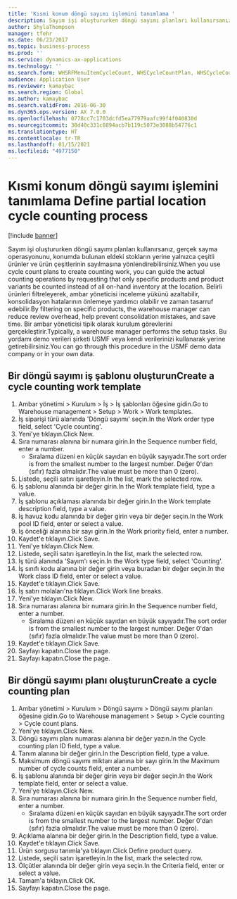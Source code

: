 ```yaml
---
title: 'Kısmi konum döngü sayımı işlemini tanımlama '
description: Sayım işi oluştururken döngü sayımı planları kullanırsanız, gerçek sayma operasyonunu, konumda bulunan eldeki stokların yerine yalnızca çeşitli ürünler ve ürün çeşitlerinin sayılmasına yönlendirebilirsiniz.
author: ShylaThompson
manager: tfehr
ms.date: 06/23/2017
ms.topic: business-process
ms.prod: ''
ms.service: dynamics-ax-applications
ms.technology: ''
ms.search.form: WHSRFMenuItemCycleCount, WHSCycleCountPlan, WHSCycleCountPlanListPage, WHSWorkTemplateTable
audience: Application User
ms.reviewer: kamaybac
ms.search.region: Global
ms.author: kamaybac
ms.search.validFrom: 2016-06-30
ms.dyn365.ops.version: AX 7.0.0
ms.openlocfilehash: 0778cc7c1703dcfd5ea77979aafc99f4f040830d
ms.sourcegitcommit: 38d40c331c8894acb7b119c5073e3088b54776c1
ms.translationtype: HT
ms.contentlocale: tr-TR
ms.lasthandoff: 01/15/2021
ms.locfileid: "4977150"
---
```

# <a name="define-partial-location-cycle-counting-process"></a><span data-ttu-id="d03a4-103">Kısmi konum döngü sayımı işlemini tanımlama </span><span class="sxs-lookup"><span data-stu-id="d03a4-103">Define partial location cycle counting process</span></span> 

[!include [banner](../../includes/banner.md)]

<span data-ttu-id="d03a4-104">Sayım işi oluştururken döngü sayımı planları kullanırsanız, gerçek sayma operasyonunu, konumda bulunan eldeki stokların yerine yalnızca çeşitli ürünler ve ürün çeşitlerinin sayılmasına yönlendirebilirsiniz.</span><span class="sxs-lookup"><span data-stu-id="d03a4-104">When you use cycle count plans to create counting work, you can guide the actual counting operations by requesting that only specific products and product variants be counted instead of all on-hand inventory at the location.</span></span> <span data-ttu-id="d03a4-105">Belirli ürünleri filtreleyerek, ambar yöneticisi inceleme yükünü azaltabilir, konsolidasyon hatalarının önlemeye yardımcı olabilir ve zaman tasarruf edebilir.</span><span class="sxs-lookup"><span data-stu-id="d03a4-105">By filtering on specific products, the warehouse manager can reduce review overhead, help prevent consolidation mistakes, and save time.</span></span> <span data-ttu-id="d03a4-106">Bir ambar yöneticisi tipik olarak kurulum görevlerini gerçekleştirir.</span><span class="sxs-lookup"><span data-stu-id="d03a4-106">Typically, a warehouse manager performs the setup tasks.</span></span> <span data-ttu-id="d03a4-107">Bu yordamı demo verileri şirketi USMF veya kendi verilerinizi kullanarak yerine getirebilirsiniz.</span><span class="sxs-lookup"><span data-stu-id="d03a4-107">You can go through this procedure in the USMF demo data company or in your own data.</span></span>


## <a name="create-a-cycle-counting-work-template"></a><span data-ttu-id="d03a4-108">Bir döngü sayımı iş şablonu oluşturun</span><span class="sxs-lookup"><span data-stu-id="d03a4-108">Create a cycle counting work template</span></span>
1. <span data-ttu-id="d03a4-109">Ambar yönetimi > Kurulum > İş > İş şablonları öğesine gidin.</span><span class="sxs-lookup"><span data-stu-id="d03a4-109">Go to Warehouse management > Setup > Work > Work templates.</span></span>
2. <span data-ttu-id="d03a4-110">İş siparişi türü alanında 'Döngü sayımı' seçin.</span><span class="sxs-lookup"><span data-stu-id="d03a4-110">In the Work order type field, select 'Cycle counting'.</span></span>
3. <span data-ttu-id="d03a4-111">Yeni'ye tıklayın.</span><span class="sxs-lookup"><span data-stu-id="d03a4-111">Click New.</span></span>
4. <span data-ttu-id="d03a4-112">Sıra numarası alanına bir numara girin.</span><span class="sxs-lookup"><span data-stu-id="d03a4-112">In the Sequence number field, enter a number.</span></span>
    * <span data-ttu-id="d03a4-113">Sıralama düzeni en küçük sayıdan en büyük sayıyadır.</span><span class="sxs-lookup"><span data-stu-id="d03a4-113">The sort order is from the smallest number to the largest number.</span></span> <span data-ttu-id="d03a4-114">Değer 0'dan (sıfır) fazla olmalıdır.</span><span class="sxs-lookup"><span data-stu-id="d03a4-114">The value must be more than 0 (zero).</span></span>  
5. <span data-ttu-id="d03a4-115">Listede, seçili satırı işaretleyin.</span><span class="sxs-lookup"><span data-stu-id="d03a4-115">In the list, mark the selected row.</span></span>
6. <span data-ttu-id="d03a4-116">İş şablonu alanında bir değer girin.</span><span class="sxs-lookup"><span data-stu-id="d03a4-116">In the Work template field, type a value.</span></span>
7. <span data-ttu-id="d03a4-117">İş şablonu açıklaması alanında bir değer girin.</span><span class="sxs-lookup"><span data-stu-id="d03a4-117">In the Work template description field, type a value.</span></span>
8. <span data-ttu-id="d03a4-118">İş havuz kodu alanında bir değer girin veya bir değer seçin.</span><span class="sxs-lookup"><span data-stu-id="d03a4-118">In the Work pool ID field, enter or select a value.</span></span>
9. <span data-ttu-id="d03a4-119">İş önceliği alanına bir sayı girin.</span><span class="sxs-lookup"><span data-stu-id="d03a4-119">In the Work priority field, enter a number.</span></span>
10. <span data-ttu-id="d03a4-120">Kaydet'e tıklayın.</span><span class="sxs-lookup"><span data-stu-id="d03a4-120">Click Save.</span></span>
11. <span data-ttu-id="d03a4-121">Yeni'ye tıklayın.</span><span class="sxs-lookup"><span data-stu-id="d03a4-121">Click New.</span></span>
12. <span data-ttu-id="d03a4-122">Listede, seçili satırı işaretleyin.</span><span class="sxs-lookup"><span data-stu-id="d03a4-122">In the list, mark the selected row.</span></span>
13. <span data-ttu-id="d03a4-123">İş türü alanında 'Sayım'ı seçin.</span><span class="sxs-lookup"><span data-stu-id="d03a4-123">In the Work type field, select 'Counting'.</span></span>
14. <span data-ttu-id="d03a4-124">İş sınıfı kodu alanına bir değer girin veya buradan bir değer seçin.</span><span class="sxs-lookup"><span data-stu-id="d03a4-124">In the Work class ID field, enter or select a value.</span></span>
15. <span data-ttu-id="d03a4-125">Kaydet'e tıklayın.</span><span class="sxs-lookup"><span data-stu-id="d03a4-125">Click Save.</span></span>
16. <span data-ttu-id="d03a4-126">İş satırı molaları'na tıklayın.</span><span class="sxs-lookup"><span data-stu-id="d03a4-126">Click Work line breaks.</span></span>
17. <span data-ttu-id="d03a4-127">Yeni'ye tıklayın.</span><span class="sxs-lookup"><span data-stu-id="d03a4-127">Click New.</span></span>
18. <span data-ttu-id="d03a4-128">Sıra numarası alanına bir numara girin.</span><span class="sxs-lookup"><span data-stu-id="d03a4-128">In the Sequence number field, enter a number.</span></span>
    * <span data-ttu-id="d03a4-129">Sıralama düzeni en küçük sayıdan en büyük sayıyadır.</span><span class="sxs-lookup"><span data-stu-id="d03a4-129">The sort order is from the smallest number to the largest number.</span></span> <span data-ttu-id="d03a4-130">Değer 0'dan (sıfır) fazla olmalıdır.</span><span class="sxs-lookup"><span data-stu-id="d03a4-130">The value must be more than 0 (zero).</span></span>  
19. <span data-ttu-id="d03a4-131">Kaydet'e tıklayın.</span><span class="sxs-lookup"><span data-stu-id="d03a4-131">Click Save.</span></span>
20. <span data-ttu-id="d03a4-132">Sayfayı kapatın.</span><span class="sxs-lookup"><span data-stu-id="d03a4-132">Close the page.</span></span>
21. <span data-ttu-id="d03a4-133">Sayfayı kapatın.</span><span class="sxs-lookup"><span data-stu-id="d03a4-133">Close the page.</span></span>

## <a name="create-a-cycle-counting-plan"></a><span data-ttu-id="d03a4-134">Bir döngü sayımı planı oluşturun</span><span class="sxs-lookup"><span data-stu-id="d03a4-134">Create a cycle counting plan</span></span>
1. <span data-ttu-id="d03a4-135">Ambar yönetimi > Kurulum > Döngü sayımı > Döngü sayımı planları öğesine gidin.</span><span class="sxs-lookup"><span data-stu-id="d03a4-135">Go to Warehouse management > Setup > Cycle counting > Cycle count plans.</span></span>
2. <span data-ttu-id="d03a4-136">Yeni'ye tıklayın.</span><span class="sxs-lookup"><span data-stu-id="d03a4-136">Click New.</span></span>
3. <span data-ttu-id="d03a4-137">Döngü sayımı planı numarası alanına bir değer yazın.</span><span class="sxs-lookup"><span data-stu-id="d03a4-137">In the Cycle counting plan ID field, type a value.</span></span>
4. <span data-ttu-id="d03a4-138">Tanım alanına bir değer girin.</span><span class="sxs-lookup"><span data-stu-id="d03a4-138">In the Description field, type a value.</span></span>
5. <span data-ttu-id="d03a4-139">Maksimum döngü sayımı miktarı alanına bir sayı girin.</span><span class="sxs-lookup"><span data-stu-id="d03a4-139">In the Maximum number of cycle counts field, enter a number.</span></span>
6. <span data-ttu-id="d03a4-140">İş şablonu alanında bir değer girin veya bir değer seçin.</span><span class="sxs-lookup"><span data-stu-id="d03a4-140">In the Work template field, enter or select a value.</span></span>
7. <span data-ttu-id="d03a4-141">Yeni'ye tıklayın.</span><span class="sxs-lookup"><span data-stu-id="d03a4-141">Click New.</span></span>
8. <span data-ttu-id="d03a4-142">Sıra numarası alanına bir numara girin.</span><span class="sxs-lookup"><span data-stu-id="d03a4-142">In the Sequence number field, enter a number.</span></span>
    * <span data-ttu-id="d03a4-143">Sıralama düzeni en küçük sayıdan en büyük sayıyadır.</span><span class="sxs-lookup"><span data-stu-id="d03a4-143">The sort order is from the smallest number to the largest number.</span></span> <span data-ttu-id="d03a4-144">Değer 0'dan (sıfır) fazla olmalıdır.</span><span class="sxs-lookup"><span data-stu-id="d03a4-144">The value must be more than 0 (zero).</span></span>  
9. <span data-ttu-id="d03a4-145">Açıklama alanına bir değer girin.</span><span class="sxs-lookup"><span data-stu-id="d03a4-145">In the Description field, type a value.</span></span>
10. <span data-ttu-id="d03a4-146">Kaydet'e tıklayın.</span><span class="sxs-lookup"><span data-stu-id="d03a4-146">Click Save.</span></span>
11. <span data-ttu-id="d03a4-147">Ürün sorgusu tanımla'ya tıklayın.</span><span class="sxs-lookup"><span data-stu-id="d03a4-147">Click Define product query.</span></span>
12. <span data-ttu-id="d03a4-148">Listede, seçili satırı işaretleyin.</span><span class="sxs-lookup"><span data-stu-id="d03a4-148">In the list, mark the selected row.</span></span>
13. <span data-ttu-id="d03a4-149">Ölçütler alanında bir değer girin veya seçin.</span><span class="sxs-lookup"><span data-stu-id="d03a4-149">In the Criteria field, enter or select a value.</span></span>
14. <span data-ttu-id="d03a4-150">Tamam'a tıklayın.</span><span class="sxs-lookup"><span data-stu-id="d03a4-150">Click OK.</span></span>
15. <span data-ttu-id="d03a4-151">Sayfayı kapatın.</span><span class="sxs-lookup"><span data-stu-id="d03a4-151">Close the page.</span></span>

